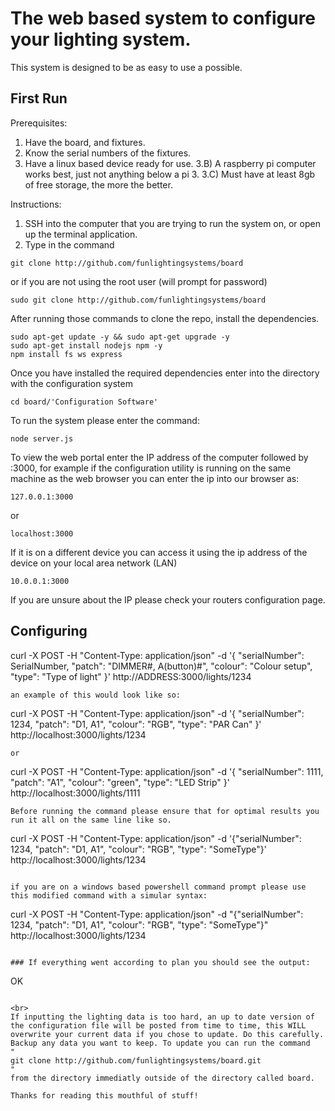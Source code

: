 # The web based system to configure your lighting system.
This system is designed to be as easy to use a possible.


## First Run
Prerequisites:
1. Have the board, and fixtures.
2. Know the serial numbers of the fixtures.
3. Have a linux based device ready for use.
3.B) A raspberry pi computer works best, just not anything below a pi 3.
3.C) Must have at least 8gb of free storage, the more the better.

Instructions:
1. SSH into the computer that you are trying to run the system on, or open up the terminal application.
2. Type in the command
```
git clone http://github.com/funlightingsystems/board
```
or if you are not using the root user (will prompt for password)
``` 
sudo git clone http://github.com/funlightingsystems/board
```
After running those commands to clone the repo, install the dependencies.
```
sudo apt-get update -y && sudo apt-get upgrade -y
sudo apt-get install nodejs npm -y
npm install fs ws express
```
Once you have installed the required dependencies enter into the directory with the configuration system
```
cd board/'Configuration Software'
```
To run the system please enter the command:
```
node server.js
```




To view the web portal enter the IP address of the computer followed by :3000, for example if the configuration utility is running on the same machine as the web browser you can enter the ip into our browser as:
```
127.0.0.1:3000
```
or
```
localhost:3000
```
If it is on a different device you can access it using the ip address of the device on your local area network (LAN)
```
10.0.0.1:3000
```
If you are unsure about the IP please check your routers configuration page.

## Configuring

curl -X POST -H "Content-Type: application/json" -d '{
  "serialNumber": SerialNumber,
  "patch": "DIMMER#, A(button)#",
  "colour": "Colour setup",
  "type": "Type of light"
}' http://ADDRESS:3000/lights/1234
```
an example of this would look like so:
```
curl -X POST -H "Content-Type: application/json" -d '{
  "serialNumber": 1234,
  "patch": "D1, A1",
  "colour": "RGB",
  "type": "PAR Can"
}' http://localhost:3000/lights/1234
```
or 
```
curl -X POST -H "Content-Type: application/json" -d '{
  "serialNumber": 1111,
  "patch": "A1",
  "colour": "green",
  "type": "LED Strip"
}' http://localhost:3000/lights/1111
```
Before running the command please ensure that for optimal results you run it all on the same line like so.
```
curl -X POST -H "Content-Type: application/json" -d '{"serialNumber": 1234, "patch": "D1, A1", "colour": "RGB", "type": "SomeType"}' http://localhost:3000/lights/1234
```

if you are on a windows based powershell command prompt please use this modified command with a simular syntax:
```
curl -X POST -H "Content-Type: application/json" -d "{\"serialNumber\": 1234, \"patch\": \"D1, A1\", \"colour\": \"RGB\", \"type\": \"SomeType\"}" http://localhost:3000/lights/1234
```

### If everything went according to plan you should see the output:
``` 
OK
```

<br>
If inputting the lighting data is too hard, an up to date version of the configuration file will be posted from time to time, this WILL overwrite your current data if you chose to update. Do this carefully. Backup any data you want to keep. To update you can run the command 
"
git clone http://github.com/funlightingsystems/board.git 
"
from the directory immediatly outside of the directory called board.

Thanks for reading this mouthful of stuff!

